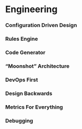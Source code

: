 # Engineering
### Configuration Driven Design
### Rules Engine
### Code Generator
### “Moonshot” Architecture
### DevOps First
### Design Backwards
### Metrics For Everything
### Debugging
